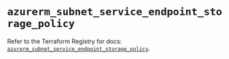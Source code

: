 # `azurerm_subnet_service_endpoint_storage_policy`

Refer to the Terraform Registry for docs: [`azurerm_subnet_service_endpoint_storage_policy`](https://registry.terraform.io/providers/hashicorp/azurerm/3.97.1/docs/resources/subnet_service_endpoint_storage_policy).
